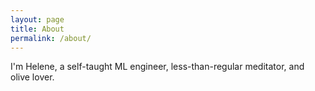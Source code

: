 ```yaml
---
layout: page
title: About
permalink: /about/
---
```


I'm Helene, a self-taught ML engineer, less-than-regular meditator, and olive lover.

